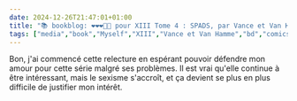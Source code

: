```yaml
---
date: 2024-12-26T21:47:01+01:00
title: "📚 bookblog: ❤️❤️❤️🖤🖤 pour XIII Tome 4 : SPADS, par Vance et Van Hamme"
tags: ["media","book","Myself","XIII","Vance et Van Hamme","bd","comics","sexism"]
---
```


Bon, j'ai commencé cette relecture en espérant pouvoir défendre mon amour pour cette série malgré ses problèmes. Il est vrai qu'elle continue à être intéressant, mais le sexisme s'accroît, et ça devient se plus en plus difficile de justifier mon intérêt.